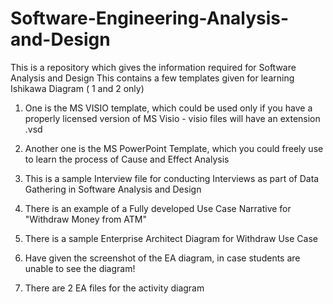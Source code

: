 # Software-Engineering-Analysis-and-Design
This is a repository which gives the information required for Software Analysis and Design 
This contains a few templates given for learning Ishikawa Diagram ( 1 and 2 only)
1. One is the MS VISIO template, which could be used only if you have a properly licensed version of MS Visio - visio files will have an extension .vsd

2.  Another one is the MS PowerPoint Template, which you could freely use to learn the process of Cause and Effect Analysis

3. This is a sample Interview file for conducting Interviews as part of Data Gathering in Software Analysis and Design

4. There is an example of a Fully developed Use Case Narrative for "Withdraw Money from ATM"

5. There is a sample Enterprise Architect Diagram for Withdraw Use Case

6. Have given the screenshot of the EA diagram, in case students are unable to see the diagram!

7. There are 2 EA files for the activity diagram
   
   
